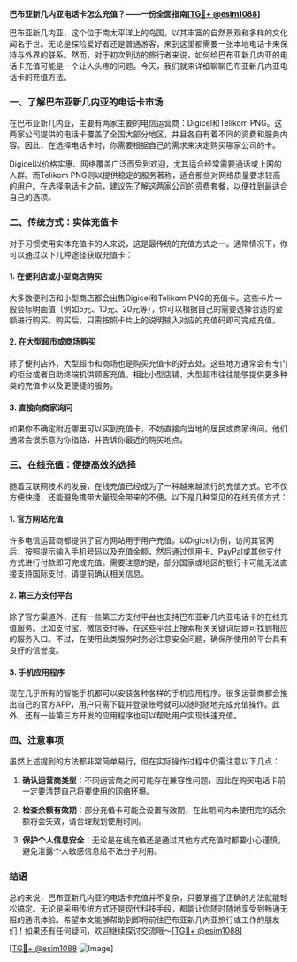 **巴布亚新几内亚电话卡怎么充值？——一份全面指南[[TG💪+ @esim1088](https://t.me/s/esim1088)]**

巴布亚新几内亚，这个位于南太平洋上的岛国，以其丰富的自然景观和多样的文化闻名于世。无论是探险爱好者还是普通游客，来到这里都需要一张本地电话卡来保持与外界的联系。然而，对于初次到访的旅行者来说，如何给巴布亚新几内亚的电话卡充值可能是一个让人头疼的问题。今天，我们就来详细聊聊巴布亚新几内亚电话卡的充值方法。

### 一、了解巴布亚新几内亚的电话卡市场

在巴布亚新几内亚，主要有两家主要的电信运营商：Digicel和Telikom PNG。这两家公司提供的电话卡覆盖了全国大部分地区，并且各自有着不同的资费和服务内容。因此，在选择电话卡时，你需要根据自己的需求来决定购买哪家公司的卡。

Digicel以价格实惠、网络覆盖广泛而受到欢迎，尤其适合经常需要通话或上网的人群。而Telikom PNG则以提供稳定的服务著称，适合那些对网络质量要求较高的用户。在选择电话卡之前，建议先了解这两家公司的资费套餐，以便找到最适合自己的选项。

### 二、传统方式：实体充值卡

对于习惯使用实体充值卡的人来说，这是最传统的充值方式之一。通常情况下，你可以通过以下几种途径获取充值卡：

#### 1. 在便利店或小型商店购买
大多数便利店和小型商店都会出售Digicel和Telikom PNG的充值卡。这些卡片一般会标明面值（例如5元、10元、20元等），你可以根据自己的需要选择合适的金额进行购买。购买后，只需按照卡片上的说明输入对应的充值码即可完成充值。

#### 2. 在大型超市或商场购买
除了便利店外，大型超市和商场也是购买充值卡的好去处。这些地方通常会有专门的柜台或者自助终端机供顾客充值。相比小型店铺，大型超市往往能够提供更多种类的充值卡以及更便捷的服务。

#### 3. 直接向商家询问
如果你不确定附近哪里可以买到充值卡，不妨直接向当地的居民或商家询问。他们通常会很乐意为你指路，并告诉你最近的购买地点。

### 三、在线充值：便捷高效的选择

随着互联网技术的发展，在线充值已经成为了一种越来越流行的充值方式。它不仅方便快捷，还能避免携带大量现金带来的不便。以下是几种常见的在线充值方式：

#### 1. 官方网站充值
许多电信运营商都提供了官方网站用于用户充值。以Digicel为例，访问其官网后，按照提示输入手机号码以及充值金额，然后通过信用卡、PayPal或其他支付方式进行付款即可完成充值。需要注意的是，部分国家或地区的银行卡可能无法直接支持国际支付，请提前确认相关信息。

#### 2. 第三方支付平台
除了官方渠道外，还有一些第三方支付平台也支持巴布亚新几内亚电话卡的在线充值服务。比如支付宝、微信支付等，在这些平台上搜索相关关键词后即可找到相应的服务入口。不过，在使用此类服务时务必注意安全问题，确保所使用的平台具有良好的信誉度。

#### 3. 手机应用程序
现在几乎所有的智能手机都可以安装各种各样的手机应用程序。很多运营商都会推出自己的官方APP，用户只需下载并登录账号就可以随时随地完成充值操作。此外，还有一些第三方开发的应用程序也可以帮助用户实现快速充值。

### 四、注意事项

虽然上述提到的方法都非常简单易行，但在实际操作过程中仍需注意以下几点：

1. **确认运营商类型**：不同运营商之间可能存在兼容性问题，因此在购买电话卡前一定要清楚自己将要使用的网络环境。
   
2. **检查余额有效期**：部分充值卡可能会设置有效期，在此期间内未使用完的话余额将会失效，请合理规划使用时间。
   
3. **保护个人信息安全**：无论是在线充值还是通过其他方式充值时都要小心谨慎，避免泄露个人敏感信息给不法分子利用。

### 结语

总的来说，巴布亚新几内亚的电话卡充值并不复杂，只要掌握了正确的方法就能轻松搞定。无论是采用传统方式还是现代科技手段，都能让你随时随地享受到畅通无阻的通讯体验。希望本文能够帮助到即将前往巴布亚新几内亚旅行或工作的朋友们！如果还有任何疑问，欢迎继续探讨交流哦～[[TG💪+ @esim1088](https://t.me/s/esim1088)]

[[TG💪+ @esim1088](https://t.me/s/esim1088) ![Image](https://i.postimg.cc/4NQfJmqS/Snipaste-2025-05-13-00-14-12.png)]